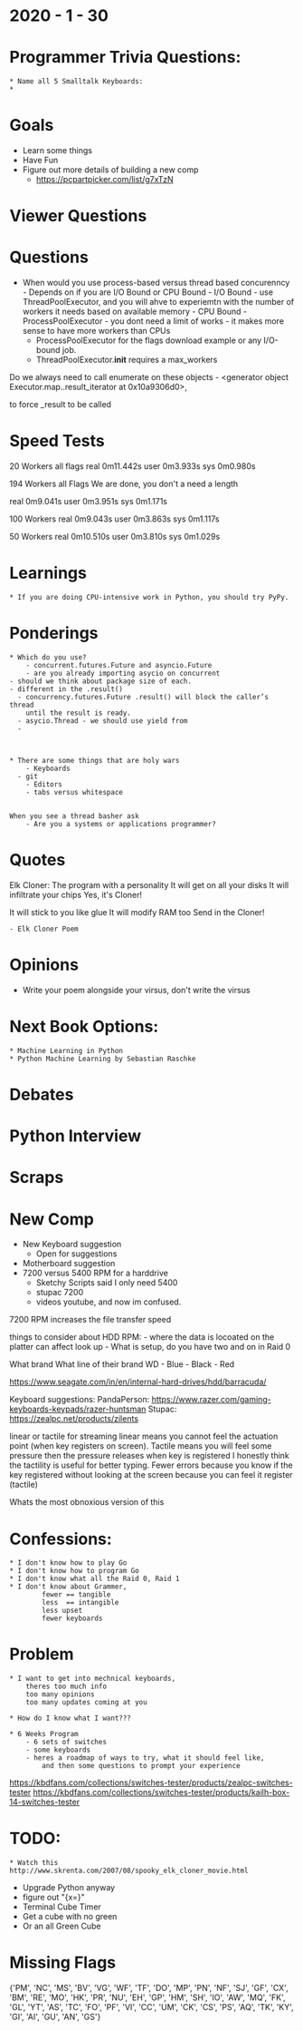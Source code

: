 2020 - 1 - 30
=============


Programmer Trivia Questions:
===
	* Name all 5 Smalltalk Keyboards:
	*


Goals
=====
  * Learn some things
  * Have Fun
  * Figure out more details of building a new comp
    - https://pcpartpicker.com/list/g7xTzN

Viewer Questions
================

Questions
=========
  * When would you use process-based versus thread based concurenncy
		- Depends on if you are I/O Bound or CPU Bound
		- I/O Bound
			- use ThreadPoolExecutor, and you will ahve to experiemtn
        with the number of workers it needs based on available memory
		- CPU Bound
				- ProcessPoolExecutor
				- you dont need a limit of works
					- it makes more sense to have more workers than CPUs
    - ProcessPoolExecutor for the flags download example or any I/O-bound job.
    - ThreadPoolExecutor.__init__ requires a max_workers 



Do we always need to call enumerate on these objects
		- <generator object Executor.map.<locals>.result_iterator at 0x10a9306d0>,

to force _result to be called


Speed Tests
===========
20 Workers all flags
real    0m11.442s
user    0m3.933s
sys     0m0.980s

194 Workers all Flags
We are done, you don't a need a length

real    0m9.041s
user    0m3.951s
sys     0m1.171s


100 Workers
real    0m9.043s
user    0m3.863s
sys     0m1.117s

50 Workers
real    0m10.510s
user    0m3.810s
sys     0m1.029s


Learnings
=========
	* If you are doing CPU-intensive work in Python, you should try PyPy.

Ponderings
==========
	* Which do you use?
		- concurrent.futures.Future and asyncio.Future
		- are you already importing asycio on concurrent
    - should we think about package size of each.
    - different in the .result()
      - concurrency.futures.Future .result() will block the caller’s thread
        until the result is ready. 
      - asycio.Thread - we should use yield from
      - 



	* There are some things that are holy wars
		- Keyboards
	  - git
		- Editors
		- tabs versus whitespace


	When you see a thread basher ask
		- Are you a systems or applications programmer?

Quotes
======


Elk Cloner: The program with a personality
It will get on all your disks
It will infiltrate your chips
Yes, it's Cloner!

It will stick to you like glue
It will modify RAM too
Send in the Cloner!

	- Elk Cloner Poem

Opinions
========
  * Write your poem alongside your virsus, don't write the virsus


Next Book Options:
===
	* Machine Learning in Python
	* Python Machine Learning by Sebastian Raschke 


Debates
=======

Python Interview
================

Scraps
======

New Comp
========
  * New Keyboard suggestion
    - Open for suggestions
  * Motherboard suggestion
  * 7200 versus 5400 RPM for a harddrive
    - Sketchy Scripts said I only need 5400
    - stupac 7200
    - videos youtube, and now im confused.

7200 RPM increases the file transfer speed

things to consider about HDD RPM:
	- where the data is locoated on the platter can affect look up
	- What is setup, do you have two and on in Raid 0


What brand
What line of their brand
WD
	- Blue
	- Black
	- Red

 https://www.seagate.com/in/en/internal-hard-drives/hdd/barracuda/

Keyboard suggestions:
	PandaPerson: https://www.razer.com/gaming-keyboards-keypads/razer-huntsman
	Stupac: https://zealpc.net/products/zilents

linear or tactile for streaming
linear means you cannot feel the actuation point (when key registers on screen).
Tactile means you will feel some pressure then the pressure releases when key is registered
I honestly think the tactility is useful for better typing. Fewer errors because you know if the key registered without looking at the screen because you can feel it register (tactile)

Whats the most obnoxious version of this




Confessions:
============
	* I don't know how to play Go
	* I don't know how to program Go
	* I don't know what all the Raid 0, Raid 1
	* I don't know about Grammer,
			fewer == tangible
			less  == intangible
			less upset
			fewer keyboards


Problem
=======
	* I want to get into mechnical keyboards,
		theres too much info
		too many opinions
		too many updates coming at you

	* How do I know what I want???

	* 6 Weeks Program
		- 6 sets of switches
		- some keyboards
		- heres a roadmap of ways to try, what it should feel like,
			and then some questions to prompt your experience

https://kbdfans.com/collections/switches-tester/products/zealpc-switches-tester
https://kbdfans.com/collections/switches-tester/products/kailh-box-14-switches-tester





TODO:
=====
	* Watch this http://www.skrenta.com/2007/08/spooky_elk_cloner_movie.html
  * Upgrade Python anyway
  * figure out "{x=}"
  * Terminal Cube Timer
  * Get a cube with no green
  * Or an all Green Cube





Missing Flags
====
{'PM', 'NC', 'MS', 'BV', 'VG', 'WF', 'TF', 'DO', 'MP', 'PN', 'NF', 'SJ', 'GF', 'CX', 'BM', 'RE', 'MO', 'HK', 'PR', 'NU', 'EH', 'GP', 'HM', 'SH', 'IO', 'AW', 'MQ', 'FK', 'GL', 'YT', 'AS', 'TC', 'FO', 'PF', 'VI', 'CC', 'UM', 'CK', 'CS', 'PS', 'AQ', 'TK', 'KY', 'GI', 'AI', 'GU', 'AN', 'GS'}

